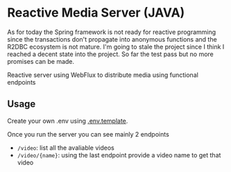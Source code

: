 # Reactive Media Server (JAVA)

As for today the Spring framework is not ready for reactive programming since the transactions don't propagate into anonymous functions and the R2DBC ecosystem is not mature. I'm going to stale the project since I think I reached a decent state into the project. So far the test pass but no more promises can be made.


Reactive server using WebFlux to distribute media using functional endpoints

## Usage

Create your own .env using [.env.template](.env.template).

Once you run the server you can see mainly 2 endpoints 
- `/video`: list all the avaliable videos
- `/video/{name}`: using the last endpoint provide a video name to get that video

